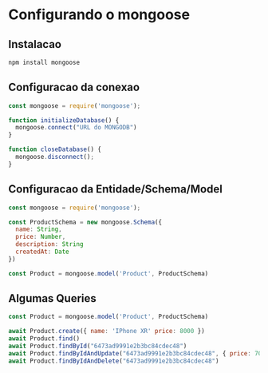 # Configurando o mongoose

## Instalacao

```bash
npm install mongoose
```

## Configuracao da conexao

```js
const mongoose = require('mongoose');

function initializeDatabase() {
  mongoose.connect("URL do MONGODB")
}

function closeDatabase() {
  mongoose.disconnect();
}
```

## Configuracao da Entidade/Schema/Model

```js
const mongoose = require('mongoose');

const ProductSchema = new mongoose.Schema({
  name: String,
  price: Number,
  description: String
  createdAt: Date
})

const Product = mongoose.model('Product', ProductSchema)
```


## Algumas Queries

```js
const Product = mongoose.model('Product', ProductSchema)

await Product.create({ name: 'IPhone XR' price: 8000 })
await Product.find()
await Product.findById("6473ad9991e2b3bc84cdec48")
await Product.findByIdAndUpdate("6473ad9991e2b3bc84cdec48", { price: 7000 })
await Product.findByIdAndDelete("6473ad9991e2b3bc84cdec48")
```
